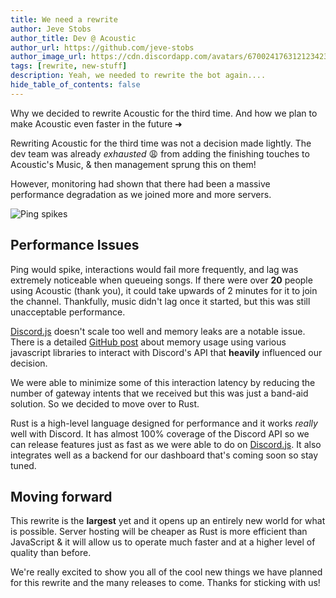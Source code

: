 ```yaml
---
title: We need a rewrite
author: Jeve Stobs
author_title: Dev @ Acoustic
author_url: https://github.com/jeve-stobs
author_image_url: https://cdn.discordapp.com/avatars/670024176312123423/0ad8dee53263af0b68af1d7ea7132238.png?size=4096
tags: [rewrite, new-stuff]
description: Yeah, we needed to rewrite the bot again....
hide_table_of_contents: false
---
```


Why we decided to rewrite Acoustic for the third time. And how we plan to make Acoustic even faster in the future ➜

<!--truncate-->

Rewriting Acoustic for the third time was not a decision made lightly.
The dev team was already _exhausted_ 😩 from adding the finishing touches to Acoustic's Music, & then management sprung this on them!

However, monitoring had shown that there had been a massive performance degradation as we joined more and more servers.

![Ping spikes](https://media.discordapp.net/attachments/873598906884313108/875068071931424768/ping-spikes_1.png)

## Performance Issues

Ping would spike, interactions would fail more frequently, and lag was extremely noticeable when queueing songs.
If there were over **20** people using Acoustic (thank you), it could take upwards of 2 minutes for it to join the channel.
Thankfully, music didn't lag once it started, but this was still unacceptable performance.

[Discord.js](https://github.com/discordjs/discord.js/) doesn't scale too well and memory leaks are a notable issue.
There is a detailed [GitHub post](https://github.com/skillz4killz/dapi-bench#memory-management) about memory usage using various javascript libraries to interact with Discord's API that **heavily** influenced our decision.

We were able to minimize some of this interaction latency by reducing the number of gateway intents that we received but this was just a band-aid solution. So we decided to move over to Rust.

Rust is a high-level language designed for performance and it works _really_ well with Discord. It has almost 100% coverage of the Discord API so we can release features just as fast as we were able to do on [Discord.js](https://github.com/discordjs/discord.js/). It also integrates well as a backend for our dashboard that's coming soon so stay tuned.

## Moving forward

This rewrite is the **largest** yet and it opens up an entirely new world for what is possible. Server hosting will be cheaper as Rust is more efficient than JavaScript & it will allow us to operate much faster and at a higher level of quality than before.

We're really excited to show you all of the cool new things we have planned for this rewrite and the many releases to come.
Thanks for sticking with us!
